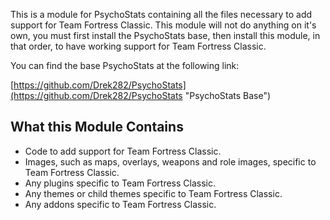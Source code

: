 This is a module for PsychoStats containing all the files necessary to add support for Team Fortress Classic.  This module will not do anything on it's own, you must first install the PsychoStats base, then install this module, in that order, to have working support for Team Fortress Classic.

You can find the base PsychoStats at the following link:

[https://github.com/Drek282/PsychoStats](https://github.com/Drek282/PsychoStats "PsychoStats Base")


## **What this Module Contains**

* Code to add support for Team Fortress Classic.
* Images, such as maps, overlays, weapons and role images, specific to Team Fortress Classic.
* Any plugins specific to Team Fortress Classic.
* Any themes or child themes specific to Team Fortress Classic.
* Any addons specific to Team Fortress Classic.
